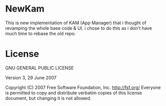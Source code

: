 # NewKam
This is new implementation of KAM (App Manager) that i thought of revamping the whole base code &amp; UI. 
i chose to do this as i don't have much time to rebase the old repo.
 
# License

GNU GENERAL PUBLIC LICENSE  

Version 3, 29 June 2007  

Copyright (C) 2007 Free Software Foundation, Inc. <http://fsf.org/>
Everyone is permitted to copy and distribute verbatim copies
of this license document, but changing it is not allowed.

